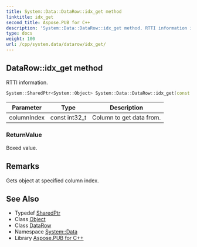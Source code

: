 ```yaml
---
title: System::Data::DataRow::idx_get method
linktitle: idx_get
second_title: Aspose.PUB for C++
description: 'System::Data::DataRow::idx_get method. RTTI information in C++.'
type: docs
weight: 100
url: /cpp/system.data/datarow/idx_get/
---
```

## DataRow::idx_get method


RTTI information.

```cpp
System::SharedPtr<System::Object> System::Data::DataRow::idx_get(const int32_t columnIndex)
```


| Parameter | Type | Description |
| --- | --- | --- |
| columnIndex | const int32_t | Column to get data from. |

### ReturnValue

Boxed value.
## Remarks


Gets object at specified column index. 
## See Also

* Typedef [SharedPtr](../../../system/sharedptr/)
* Class [Object](../../../system/object/)
* Class [DataRow](../)
* Namespace [System::Data](../../)
* Library [Aspose.PUB for C++](../../../)
